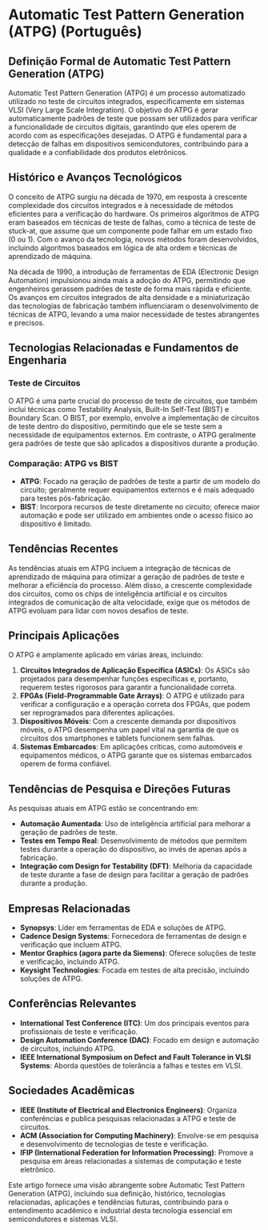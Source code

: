 # Automatic Test Pattern Generation (ATPG) (Português)

## Definição Formal de Automatic Test Pattern Generation (ATPG)

Automatic Test Pattern Generation (ATPG) é um processo automatizado utilizado no teste de circuitos integrados, especificamente em sistemas VLSI (Very Large Scale Integration). O objetivo do ATPG é gerar automaticamente padrões de teste que possam ser utilizados para verificar a funcionalidade de circuitos digitais, garantindo que eles operem de acordo com as especificações desejadas. O ATPG é fundamental para a detecção de falhas em dispositivos semicondutores, contribuindo para a qualidade e a confiabilidade dos produtos eletrônicos.

## Histórico e Avanços Tecnológicos

O conceito de ATPG surgiu na década de 1970, em resposta à crescente complexidade dos circuitos integrados e à necessidade de métodos eficientes para a verificação do hardware. Os primeiros algoritmos de ATPG eram baseados em técnicas de teste de falhas, como a técnica de teste de stuck-at, que assume que um componente pode falhar em um estado fixo (0 ou 1). Com o avanço da tecnologia, novos métodos foram desenvolvidos, incluindo algoritmos baseados em lógica de alta ordem e técnicas de aprendizado de máquina.

Na década de 1990, a introdução de ferramentas de EDA (Electronic Design Automation) impulsionou ainda mais a adoção do ATPG, permitindo que engenheiros gerassem padrões de teste de forma mais rápida e eficiente. Os avanços em circuitos integrados de alta densidade e a miniaturização das tecnologias de fabricação também influenciaram o desenvolvimento de técnicas de ATPG, levando a uma maior necessidade de testes abrangentes e precisos.

## Tecnologias Relacionadas e Fundamentos de Engenharia

### Teste de Circuitos

O ATPG é uma parte crucial do processo de teste de circuitos, que também inclui técnicas como Testability Analysis, Built-In Self-Test (BIST) e Boundary Scan. O BIST, por exemplo, envolve a implementação de circuitos de teste dentro do dispositivo, permitindo que ele se teste sem a necessidade de equipamentos externos. Em contraste, o ATPG geralmente gera padrões de teste que são aplicados a dispositivos durante a produção.

### Comparação: ATPG vs BIST

- **ATPG**: Focado na geração de padrões de teste a partir de um modelo do circuito; geralmente requer equipamentos externos e é mais adequado para testes pós-fabricação.
- **BIST**: Incorpora recursos de teste diretamente no circuito; oferece maior automação e pode ser utilizado em ambientes onde o acesso físico ao dispositivo é limitado.

## Tendências Recentes

As tendências atuais em ATPG incluem a integração de técnicas de aprendizado de máquina para otimizar a geração de padrões de teste e melhorar a eficiência do processo. Além disso, a crescente complexidade dos circuitos, como os chips de inteligência artificial e os circuitos integrados de comunicação de alta velocidade, exige que os métodos de ATPG evoluam para lidar com novos desafios de teste.

## Principais Aplicações

O ATPG é amplamente aplicado em várias áreas, incluindo:

1. **Circuitos Integrados de Aplicação Específica (ASICs)**: Os ASICs são projetados para desempenhar funções específicas e, portanto, requerem testes rigorosos para garantir a funcionalidade correta.
2. **FPGAs (Field-Programmable Gate Arrays)**: O ATPG é utilizado para verificar a configuração e a operação correta dos FPGAs, que podem ser reprogramados para diferentes aplicações.
3. **Dispositivos Móveis**: Com a crescente demanda por dispositivos móveis, o ATPG desempenha um papel vital na garantia de que os circuitos dos smartphones e tablets funcionem sem falhas.
4. **Sistemas Embarcados**: Em aplicações críticas, como automóveis e equipamentos médicos, o ATPG garante que os sistemas embarcados operem de forma confiável.

## Tendências de Pesquisa e Direções Futuras

As pesquisas atuais em ATPG estão se concentrando em:

- **Automação Aumentada**: Uso de inteligência artificial para melhorar a geração de padrões de teste.
- **Testes em Tempo Real**: Desenvolvimento de métodos que permitem testes durante a operação do dispositivo, ao invés de apenas após a fabricação.
- **Integração com Design for Testability (DFT)**: Melhoria da capacidade de teste durante a fase de design para facilitar a geração de padrões durante a produção.

## Empresas Relacionadas

- **Synopsys**: Líder em ferramentas de EDA e soluções de ATPG.
- **Cadence Design Systems**: Fornecedora de ferramentas de design e verificação que incluem ATPG.
- **Mentor Graphics (agora parte da Siemens)**: Oferece soluções de teste e verificação, incluindo ATPG.
- **Keysight Technologies**: Focada em testes de alta precisão, incluindo soluções de ATPG.

## Conferências Relevantes

- **International Test Conference (ITC)**: Um dos principais eventos para profissionais de teste e verificação.
- **Design Automation Conference (DAC)**: Focado em design e automação de circuitos, incluindo ATPG.
- **IEEE International Symposium on Defect and Fault Tolerance in VLSI Systems**: Aborda questões de tolerância a falhas e testes em VLSI.

## Sociedades Acadêmicas

- **IEEE (Institute of Electrical and Electronics Engineers)**: Organiza conferências e publica pesquisas relacionadas a ATPG e teste de circuitos.
- **ACM (Association for Computing Machinery)**: Envolve-se em pesquisa e desenvolvimento de tecnologias de teste e verificação.
- **IFIP (International Federation for Information Processing)**: Promove a pesquisa em áreas relacionadas a sistemas de computação e teste eletrônico.

Este artigo fornece uma visão abrangente sobre Automatic Test Pattern Generation (ATPG), incluindo sua definição, histórico, tecnologias relacionadas, aplicações e tendências futuras, contribuindo para o entendimento acadêmico e industrial desta tecnologia essencial em semicondutores e sistemas VLSI.